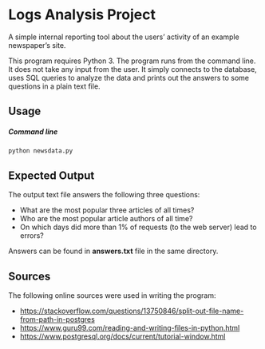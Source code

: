 # Logs Analysis Project

A simple internal reporting tool about the users’ activity of an example newspaper’s site.

This program requires Python 3. The program runs from the command line. It does not take any input from the user. It simply connects to the database, uses SQL queries to analyze the data and prints out the answers to some questions in a plain text file.

## Usage

##### Command line

`python newsdata.py`

## Expected Output

The output text file answers the following three questions:

- What are the most popular three articles of all times?
- Who are the most popular article authors of all time?
- On which days did more than 1% of requests (to the web server) lead to errors?

Answers can be found in **answers.txt** file in the same directory.

## Sources

The following online sources were used in writing the program:

- https://stackoverflow.com/questions/13750846/split-out-file-name-from-path-in-postgres
- https://www.guru99.com/reading-and-writing-files-in-python.html
- https://www.postgresql.org/docs/current/tutorial-window.html
